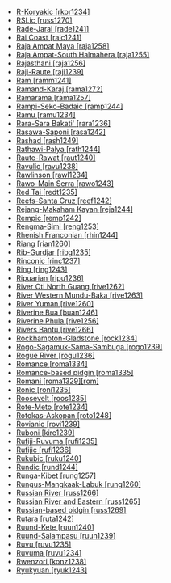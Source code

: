 - [R-Koryakic [rkor1234]](tree/chuk1271/chuk1272/rkor1234/md.ini)
- [RSLic [russ1270]](tree/sign1238/deaf1237/russ1270/md.ini)
- [Rade-Jarai [rade1241]](tree/aust1307/mala1545/mala1554/cham1327/cham1330/high1280/rade1241/md.ini)
- [Rai Coast [raic1241]](tree/nucl1709/mada1298/raic1241/md.ini)
- [Raja Ampat Maya [raja1258]](tree/aust1307/mala1545/east2712/sout3229/raja1255/maya1288/raja1258/md.ini)
- [Raja Ampat-South Halmahera [raja1255]](tree/aust1307/mala1545/east2712/sout3229/raja1255/md.ini)
- [Rajasthani [raja1256]](tree/indo1319/clas1257/indo1320/indo1321/midd1375/cont1248/midl1245/apab1234/guja1255/raja1256/md.ini)
- [Raji-Raute [raji1239]](tree/sino1245/raji1239/md.ini)
- [Ram [ramm1241]](tree/sepi1257/ramm1241/md.ini)
- [Ramand-Karaj [rama1272]](tree/indo1319/clas1257/indo1320/iran1269/cent2317/cent2318/nort3177/tati1243/tati1244/sout3177/rama1272/md.ini)
- [Ramarama [rama1257]](tree/tupi1275/puru1268/rama1257/md.ini)
- [Rampi-Seko-Badaic [ramp1244]](tree/aust1307/mala1545/sout2923/ramp1244/md.ini)
- [Ramu [ramu1234]](tree/ramu1234/md.ini)
- [Rara-Sara Bakati' [rara1236]](tree/aust1307/mala1545/land1261/beny1238/baka1275/rara1236/md.ini)
- [Rasawa-Saponi [rasa1242]](tree/lake1255/farw1236/rasa1242/md.ini)
- [Rashad [rash1249]](tree/rash1249/md.ini)
- [Rathawi-Palya [rath1244]](tree/indo1319/clas1257/indo1320/indo1321/midd1375/cont1248/midl1245/bhil1254/rath1244/md.ini)
- [Raute-Rawat [raut1240]](tree/sino1245/raji1239/raut1240/md.ini)
- [Ravulic [ravu1238]](tree/drav1251/sout3133/sout3138/tami1291/tami1292/tami1293/tami1294/tami1297/tami1298/mala1541/ravu1238/md.ini)
- [Rawlinson [rawl1234]](tree/nucl1709/fini1244/huon1246/west2795/rawl1234/md.ini)
- [Rawo-Main Serra [rawo1243]](tree/skoo1245/skou1238/serr1253/rawo1243/md.ini)
- [Red Tai [redt1235]](tree/taik1256/kamt1241/daic1238/daic1237/cent2251/wenm1239/sapa1255/sout3184/sout2743/chia1264/redt1235/md.ini)
- [Reefs-Santa Cruz [reef1242]](tree/aust1307/mala1545/east2712/ocea1241/temo1244/reef1242/md.ini)
- [Rejang-Makaham Kayan [reja1244]](tree/aust1307/mala1545/nort3253/kaya1335/kaya1336/kaya1333/reja1244/md.ini)
- [Rempic [remp1242]](tree/nucl1709/mada1298/croi1234/mabu1247/hans1243/remp1242/md.ini)
- [Rengma-Simi [reng1253]](tree/sino1245/kuki1245/anga1312/anga1286/reng1253/md.ini)
- [Rhenish Franconian [rhin1244]](tree/indo1319/clas1257/germ1287/nort3152/west2793/high1289/fran1268/high1287/rhin1244/md.ini)
- [Riang [rian1260]](tree/aust1305/khas1273/pala1352/west2791/rian1260/md.ini)
- [Rib-Gurdjar [ribg1235]](tree/pama1250/pama1251/norm1247/kuth1239/ribg1235/md.ini)
- [Rinconic [rinc1237]](tree/otom1299/east2557/popo1292/zapo1436/zapo1437/nucl1765/core1259/nort2987/rinc1237/md.ini)
- [Ring [ring1243]](tree/atla1278/volt1241/benu1247/bant1294/sout3152/wide1239/narr1282/ring1243/md.ini)
- [Ripuarian [ripu1236]](tree/indo1319/clas1257/germ1287/nort3152/west2793/high1289/fran1268/high1287/midd1319/ripu1236/md.ini)
- [River Oti North Guang [rive1262]](tree/atla1278/volt1241/kwav1236/nyoa1234/poto1254/tano1248/guan1278/nort3204/otin1234/rive1262/md.ini)
- [River Western Mundu-Baka [rive1263]](tree/atla1278/volt1241/nort3149/came1255/uban1244/ngba1292/west2836/rive1263/md.ini)
- [River Yuman [rive1260]](tree/coch1271/yuma1250/gene1244/rive1260/md.ini)
- [Riverine Bua [buan1246]](tree/atla1278/volt1241/nort3149/buak1234/adam1257/buan1246/md.ini)
- [Riverine Phula [rive1256]](tree/sino1245/burm1265/lolo1265/lolo1267/nili1235/sout3212/rive1256/md.ini)
- [Rivers Bantu [rive1266]](tree/atla1278/volt1241/benu1247/bant1294/sout3152/narr1281/cent2260/nort3376/rive1266/md.ini)
- [Rockhampton-Gladstone [rock1234]](tree/pama1250/rock1234/md.ini)
- [Rogo-Sagamuk-Sama-Sambuga [rogo1239]](tree/atla1278/volt1241/benu1247/kain1275/cent2242/shir1273/kamu1261/kamu1262/rogo1239/md.ini)
- [Rogue River [rogu1236]](tree/atha1245/atha1246/atha1247/paci1277/oreg1242/rogu1236/md.ini)
- [Romance [roma1334]](tree/indo1319/clas1257/ital1284/lati1262/lati1263/impe1234/roma1334/md.ini)
- [Romance-based pidgin [roma1335]](tree/pidg1258/roma1335/md.ini)
- [Romani [roma1329][rom]](tree/indo1319/clas1257/indo1320/indo1321/midd1375/cont1248/midl1245/shau1239/indo1322/roma1329/md.ini)
- [Ronic [roni1235]](tree/afro1255/chad1250/west2785/west2714/west2716/roni1235/md.ini)
- [Roosevelt [roos1235]](tree/namb1299/namb1300/nort3153/roos1235/md.ini)
- [Rote-Meto [rote1234]](tree/aust1307/mala1545/timo1265/rote1234/md.ini)
- [Rotokas-Askopan [roto1248]](tree/nort2933/roto1248/md.ini)
- [Rovianic [rovi1239]](tree/aust1307/mala1545/east2712/ocea1241/west2818/meso1253/newi1242/stge1234/nort3225/newg1239/east2761/rovi1239/md.ini)
- [Ruboni [kire1239]](tree/ramu1234/lowe1439/kire1239/md.ini)
- [Rufiji-Ruvuma [rufi1235]](tree/atla1278/volt1241/benu1247/bant1294/sout3152/narr1281/east2731/rufi1235/md.ini)
- [Rufijic [rufi1236]](tree/atla1278/volt1241/benu1247/bant1294/sout3152/narr1281/east2731/rufi1235/rufi1236/md.ini)
- [Rukubic [ruku1240]](tree/atla1278/volt1241/benu1247/benu1248/west2801/ninz1247/ruku1240/md.ini)
- [Rundic [rund1244]](tree/atla1278/volt1241/benu1247/bant1294/sout3152/narr1281/east2731/nort3203/grea1289/west2842/kivu1239/rwan1241/rund1244/md.ini)
- [Runga-Kibet [rung1257]](tree/maba1274/maba1275/rung1257/md.ini)
- [Rungus-Mangkaak-Labuk [rung1260]](tree/aust1307/mala1545/nort3253/saba1285/sout3154/grea1293/dusu1277/rung1260/md.ini)
- [Russian River [russ1266]](tree/pomo1273/russ1265/russ1266/md.ini)
- [Russian River and Eastern [russ1265]](tree/pomo1273/russ1265/md.ini)
- [Russian-based pidgin [russ1269]](tree/pidg1258/russ1269/md.ini)
- [Rutara [ruta1242]](tree/atla1278/volt1241/benu1247/bant1294/sout3152/narr1281/east2731/nort3203/grea1289/west2841/ruta1242/md.ini)
- [Ruund-Kete [ruun1240]](tree/atla1278/volt1241/benu1247/bant1294/sout3152/narr1281/cent2260/njil1234/sout3233/chok1246/ruun1239/lund1275/ruun1240/md.ini)
- [Ruund-Salampasu [ruun1239]](tree/atla1278/volt1241/benu1247/bant1294/sout3152/narr1281/cent2260/njil1234/sout3233/chok1246/ruun1239/md.ini)
- [Ruvu [ruvu1235]](tree/atla1278/volt1241/benu1247/bant1294/sout3152/narr1281/east2731/nort3203/nort3209/ruvu1235/md.ini)
- [Ruvuma [ruvu1234]](tree/atla1278/volt1241/benu1247/bant1294/sout3152/narr1281/east2731/rufi1235/ruvu1234/md.ini)
- [Rwenzori [konz1238]](tree/atla1278/volt1241/benu1247/bant1294/sout3152/narr1281/east2731/nort3203/grea1289/west2842/konz1238/md.ini)
- [Ryukyuan [ryuk1243]](tree/japo1237/ryuk1243/md.ini)
